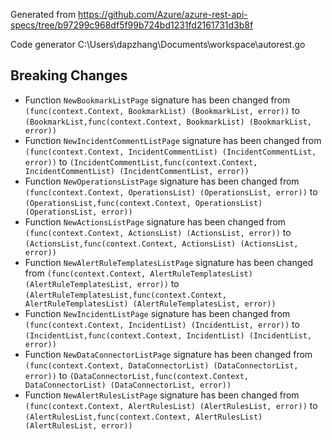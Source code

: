 
Generated from https://github.com/Azure/azure-rest-api-specs/tree/b97299c968df5f99b724bd1231fd2161731d3b8f

Code generator C:\Users\dapzhang\Documents\workspace\autorest.go

## Breaking Changes

- Function `NewBookmarkListPage` signature has been changed from `(func(context.Context, BookmarkList) (BookmarkList, error))` to `(BookmarkList,func(context.Context, BookmarkList) (BookmarkList, error))`
- Function `NewIncidentCommentListPage` signature has been changed from `(func(context.Context, IncidentCommentList) (IncidentCommentList, error))` to `(IncidentCommentList,func(context.Context, IncidentCommentList) (IncidentCommentList, error))`
- Function `NewOperationsListPage` signature has been changed from `(func(context.Context, OperationsList) (OperationsList, error))` to `(OperationsList,func(context.Context, OperationsList) (OperationsList, error))`
- Function `NewActionsListPage` signature has been changed from `(func(context.Context, ActionsList) (ActionsList, error))` to `(ActionsList,func(context.Context, ActionsList) (ActionsList, error))`
- Function `NewAlertRuleTemplatesListPage` signature has been changed from `(func(context.Context, AlertRuleTemplatesList) (AlertRuleTemplatesList, error))` to `(AlertRuleTemplatesList,func(context.Context, AlertRuleTemplatesList) (AlertRuleTemplatesList, error))`
- Function `NewIncidentListPage` signature has been changed from `(func(context.Context, IncidentList) (IncidentList, error))` to `(IncidentList,func(context.Context, IncidentList) (IncidentList, error))`
- Function `NewDataConnectorListPage` signature has been changed from `(func(context.Context, DataConnectorList) (DataConnectorList, error))` to `(DataConnectorList,func(context.Context, DataConnectorList) (DataConnectorList, error))`
- Function `NewAlertRulesListPage` signature has been changed from `(func(context.Context, AlertRulesList) (AlertRulesList, error))` to `(AlertRulesList,func(context.Context, AlertRulesList) (AlertRulesList, error))`

